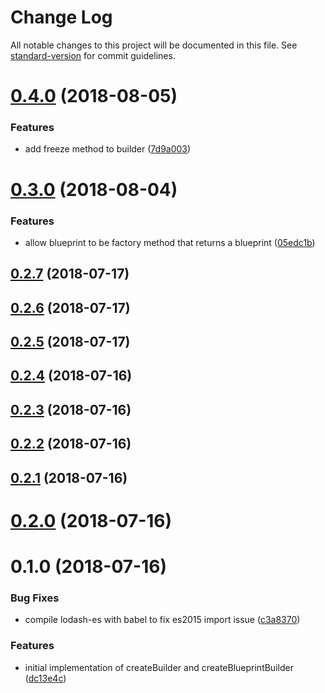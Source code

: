 # Change Log

All notable changes to this project will be documented in this file. See [standard-version](https://github.com/conventional-changelog/standard-version) for commit guidelines.

<a name="0.4.0"></a>
# [0.4.0](https://github.com/ngx-patterns/builder/compare/v0.3.0...v0.4.0) (2018-08-05)


### Features

* add freeze method to builder ([7d9a003](https://github.com/ngx-patterns/builder/commit/7d9a003))



<a name="0.3.0"></a>
# [0.3.0](https://github.com/ngx-patterns/builder/compare/v0.2.7...v0.3.0) (2018-08-04)


### Features

* allow blueprint to be factory method that returns a blueprint ([05edc1b](https://github.com/ngx-patterns/builder/commit/05edc1b))



<a name="0.2.7"></a>
## [0.2.7](https://github.com/ngx-patterns/builder/compare/v0.2.6...v0.2.7) (2018-07-17)



<a name="0.2.6"></a>
## [0.2.6](https://github.com/ngx-patterns/builder/compare/v0.2.5...v0.2.6) (2018-07-17)



<a name="0.2.5"></a>
## [0.2.5](https://github.com/ngx-patterns/builder/compare/v0.2.4...v0.2.5) (2018-07-17)



<a name="0.2.4"></a>
## [0.2.4](https://github.com/ngx-patterns/builder/compare/v0.2.3...v0.2.4) (2018-07-16)



<a name="0.2.3"></a>
## [0.2.3](https://github.com/ngx-patterns/builder/compare/v0.2.2...v0.2.3) (2018-07-16)



<a name="0.2.2"></a>
## [0.2.2](https://github.com/ngx-patterns/builder/compare/v0.2.1...v0.2.2) (2018-07-16)



<a name="0.2.1"></a>
## [0.2.1](https://github.com/ngx-patterns/builder/compare/v0.2.0...v0.2.1) (2018-07-16)



<a name="0.2.0"></a>
# [0.2.0](https://github.com/ngx-patterns/builder/compare/v0.1.0...v0.2.0) (2018-07-16)



<a name="0.1.0"></a>
# 0.1.0 (2018-07-16)


### Bug Fixes

* compile lodash-es with babel to fix es2015 import issue ([c3a8370](https://github.com/ngx-patterns/builder/commit/c3a8370))


### Features

* initial implementation of createBuilder and createBlueprintBuilder ([dc13e4c](https://github.com/ngx-patterns/builder/commit/dc13e4c))
